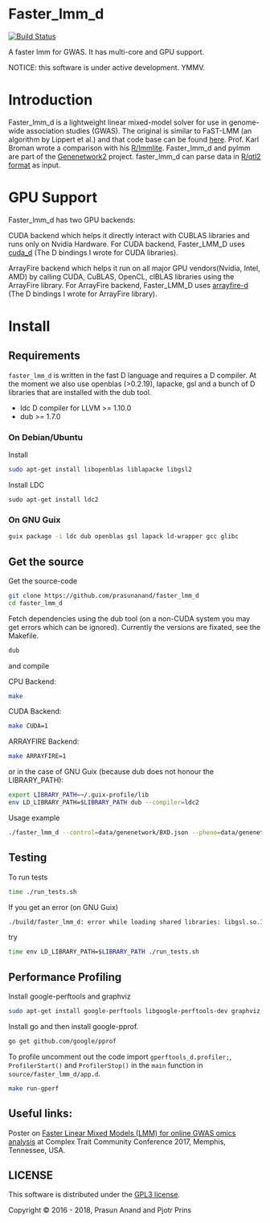 # Faster_lmm_d

[![Build Status](https://travis-ci.org/prasunanand/faster_lmm_d.svg?branch=master)](https://travis-ci.org/prasunanand/faster_lmm_d)

A faster lmm for GWAS. It has multi-core and GPU support.

NOTICE: this software is under active development. YMMV.

# Introduction

Faster_lmm_d is a lightweight linear mixed-model solver for use in
genome-wide association studies (GWAS). The original is similar to
FaST-LMM (an algorithm by Lippert et al.) and that code base can be
found [here](https://github.com/nickFurlotte/pylmm). Prof. Karl Broman
wrote a comparison with his
[R/lmmlite](http://kbroman.org/lmmlite/assets/lmmlite.html). Faster_lmm_d
and pylmm are part of the
[Genenetwork2](https://github.com/genenetwork) project. faster_lmm_d
can parse data in
[R/qtl2 format](http://kbroman.org/qtl2/assets/vignettes/input_files.html)
as input.

# GPU Support

Faster_lmm_d has two GPU backends:

CUDA backend which helps it directly interact with CUBLAS libraries and runs
only on Nvidia Hardware. For CUDA backend, Faster_LMM_D uses [cuda_d](https://github.com/prasunanand/cuda_d)
(The D bindings I wrote for CUDA libraries).

ArrayFire backend which helps it run on all major GPU vendors(Nvidia, Intel, AMD)
by calling CUDA, CuBLAS, OpenCL, clBLAS libraries using the ArrayFire library.
For ArrayFire backend, Faster_LMM_D uses [arrayfire-d](https://github.com/arrayfire/arrayfire-d)
(The D bindings I wrote for ArrayFire library).

# Install

## Requirements

`faster_lmm_d` is written in the fast D language and requires a D
compiler. At the moment we also use openblas (>0.2.19), lapacke, gsl
and a bunch of D libraries that are installed with the dub tool.

* ldc D compiler for LLVM >= 1.10.0
* dub >= 1.7.0

### On Debian/Ubuntu

Install

```sh
sudo apt-get install libopenblas liblapacke libgsl2
```

Install LDC

```
sudo apt-get install ldc2
```

### On GNU Guix

```sh
guix package -i ldc dub openblas gsl lapack ld-wrapper gcc glibc
```

## Get the source

Get the source-code

```sh
git clone https://github.com/prasunanand/faster_lmm_d
cd faster_lmm_d
```

Fetch dependencies using the dub tool (on a non-CUDA system you may get errors which
can be ignored). Currently the versions are fixated, see the Makefile.

```sh
dub
```

and compile

CPU Backend:
```sh
make
```
CUDA Backend:
```sh
make CUDA=1
```
ARRAYFIRE Backend:
```sh
make ARRAYFIRE=1
```

or in the case of GNU Guix (because dub does not honour the
LIBRARY_PATH):

```sh
export LIBRARY_PATH=~/.guix-profile/lib
env LD_LIBRARY_PATH=$LIBRARY_PATH dub --compiler=ldc2
```

Usage example

```sh
./faster_lmm_d --control=data/genenetwork/BXD.json --pheno=data/genenetwork/104617_at.json --geno=data/genenetwork/BXD.csv --cmd=rqtl
```

## Testing

To run tests

```sh
time ./run_tests.sh
```

If you get an error (on GNU Guix)

```sh
./build/faster_lmm_d: error while loading shared libraries: libgsl.so.19: cannot open shared object file: No such file or directory
```

try

```sh
time env LD_LIBRARY_PATH=$LIBRARY_PATH ./run_tests.sh
```

## Performance Profiling

Install google-perftools and graphviz

```sh
sudo apt-get install google-perftools libgoogle-perftools-dev graphviz
```

Install go and then install google-pprof.

```sh
go get github.com/google/pprof
```

To profile uncomment out the code import `gperftools_d.profiler;`, `ProfilerStart()` and `ProfilerStop()` in
the `main` function in `source/faster_lmm_d/app.d`.

```sh
make run-gperf
```

## Useful links:

Poster on [Faster Linear Mixed Models (LMM) for online GWAS omics analysis​](https://github.com/prasunanand/resume/blob/master/CTC_2017_Poster_Faster_LMM_D.pdf) at Complex Trait Community Conference 2017, Memphis, Tennessee, USA.

## LICENSE

This software is distributed under the [GPL3 license](https://www.gnu.org/copyleft/gpl.html).

Copyright © 2016 - 2018, Prasun Anand and Pjotr Prins
